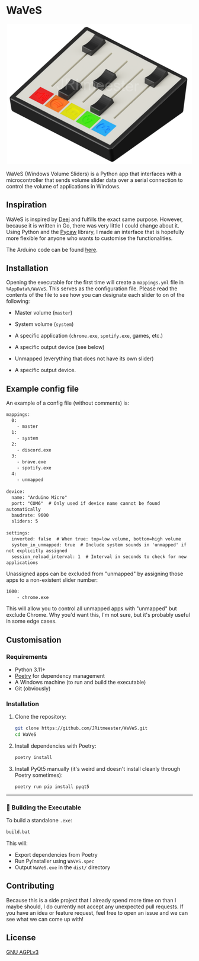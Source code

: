 # WaVeS
<p align="center">
  <img src="https://github.com/JRitmeester/WaVeS/blob/main/WaVeS.png" width="500px">
</p>

WaVeS (Windows Volume Sliders) is a Python app that interfaces with a microcontroller that sends volume slider data over a serial connection to control the volume of applications in Windows.

## Inspiration

WaVeS is inspired by [Deej](https://github.com/omriharel/deej) and fulfills the exact same purpose. However, because it is written in Go, there was very little I could change about it. Using Python and the [Pycaw](https://github.com/AndreMiras) library, I made an interface that is hopefully more flexible for anyone who wants to customise the functionalities.

The Arduino code can be found [here](https://github.com/omriharel/deej/blob/master/arduino/deej-5-sliders-vanilla/deej-5-sliders-vanilla.ino).

## Installation

Opening the executable for the first time will create a `mappings.yml` file in `%AppData%/WaVeS`. This serves as the configuration file. Please read the contents of the file to see how you can designate each slider to on of the following:
* Master volume (`master`)
* System volume (`system`)
* A specific application (`chrome.exe`, `spotify.exe`, games, etc.)
* A specific output device (see below)
* Unmapped (everything that does not have its own slider)

* A specific output device. 

## Example config file
An example of a config file (without comments) is:
```
mappings:
  0:
    - master
  1:
    - system
  2:
    - discord.exe
  3:
    - brave.exe
    - spotify.exe
  4:
    - unmapped

device:
  name: "Arduino Micro"
  port: "COM6"  # Only used if device name cannot be found automatically
  baudrate: 9600
  sliders: 5

settings:
  inverted: false  # When true: top=low volume, bottom=high volume
  system_in_unmapped: true  # Include system sounds in 'unmapped' if not explicitly assigned
  session_reload_interval: 1  # Interval in seconds to check for new applications
```

Unassigned apps can be excluded from "unmapped" by assigning those apps to a non-existent slider number:
```
1000:
    - chrome.exe
```
This will allow you to control all unmapped apps with "unmapped" but exclude Chrome. Why you'd want this, I'm not sure, but it's probably useful in some edge cases.

## Customisation

### Requirements

- Python 3.11+
- [Poetry](https://python-poetry.org/) for dependency management
- A Windows machine (to run and build the executable)
- Git (obviously)

### Installation

1. Clone the repository:

   ```bash
   git clone https://github.com/JRitmeester/WaVeS.git
   cd WaVeS
   ```

2. Install dependencies with Poetry:

   ```bash
   poetry install
   ```

3. Install PyQt5 manually (it's weird and doesn't install cleanly through Poetry sometimes):

   ```bash
   poetry run pip install pyqt5
   ```

---

### 🧱 Building the Executable

To build a standalone `.exe`:

```bash
build.bat
```

This will:
- Export dependencies from Poetry
- Run PyInstaller using `WaVeS.spec`
- Output `WaVeS.exe` in the `dist/` directory


## Contributing
Because this is a side project that I already spend more time on than I maybe should, I do currently not accept any unexpected pull requests. If you have an idea or feature request, feel free to open an issue and we can see what we can come up with!

## License
[GNU AGPLv3](https://choosealicense.com/licenses/agpl-3.0/)
